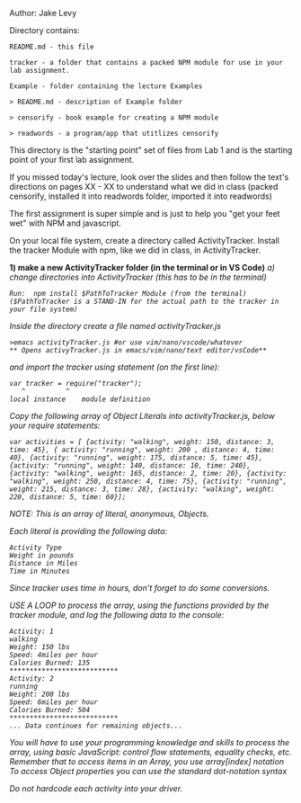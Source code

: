 Author: Jake Levy

Directory contains:

    README.md - this file

    tracker - a folder that contains a packed NPM module for use in your
    lab assignment.

    Example - folder containing the lecture Examples

	> README.md - description of Example folder
	
	> censorify - book example for creating a NPM module

	> readwords - a program/app that utitlizes censorify

This directory is the "starting point" set of files from Lab 1
and is the starting point of your first lab assignment.

If you missed today's lecture, look over the slides and then follow the text's
directions on pages  XX - XX to understand what we did in class (packed censorify, installed it into readwords folder, imported it into readwords)

The first assignment is super simple and is just to help
you "get your feet wet" with NPM and javascript.

On your local file system, create a directory called ActivityTracker.
Install the tracker Module with npm, like we did in class, in ActivityTracker.

<b> 1) make a new ActivityTracker folder (in the terminal or in VS Code)</b>
     <em> a) change directories into ActivityTracker (this has to be in the terminal)
       
    Run:  npm install $PathToTracker Module (from the terminal)
    ($PathToTracker is a STAND-IN for the actual path to the tracker in your file system)
    

Inside the directory create a file named activityTracker.js

    >emacs activityTracker.js #or use vim/nano/vscode/whatever
    ** Opens activyTracker.js in emacs/vim/nano/text editor/vsCode**
	   
 and import the tracker using statement (on the first line):

    var tracker = require("tracker");
	   ^	      ^
    local instance    module definition

Copy the following array of Object Literals into activityTracker.js, below
your require statements:

    var activities = [ {activity: "walking", weight: 150, distance: 3, time: 45}, { activity: "running", weight: 200 , distance: 4, time: 40}, {activity: "running", weight: 175, distance: 5, time: 45}, {activity: "running", weight: 140, distance: 10, time: 240}, {activity: "walking", weight: 165, distance: 2, time: 20}, {activity: "walking", weight: 250, distance: 4, time: 75}, {activity: "running", weight: 215, distance: 3, time: 28}, {activity: "walking", weight: 220, distance: 5, time: 60}];
    

NOTE:  This is an array of literal, anonymous, Objects. 

Each literal is providing the following data:

    Activity Type
    Weight in pounds
    Distance in Miles
    Time in Minutes

Since tracker uses time in hours, don't forget to do some conversions.

USE A LOOP to process the array, using the functions provided by the tracker
module, and log the following data to the console:

    Activity: 1
    walking
    Weight: 150 lbs
    Speed: 4miles per hour
    Calories Burned: 135
    ***************************
    Activity: 2
    running
    Weight: 200 lbs
    Speed: 6miles per hour
    Calories Burned: 504
    ***************************
    ... Data continues for remaining objects...

 You will have to use your programming knowledge and skills to process the
 array, using basic JavaScript: control flow statements, equality checks, etc.
 Remember that to access items in an Array, you use array[index] notation
 To access Object properties you can use the standard dot-notation syntax


Do not hardcode each activity into your driver.